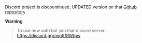 Discord project is discountinued, UPDATED version on that [Github repository](https://github.com/iLxlo/discord-authbot)

**Warning**
> To use new auth bot join that discord server:
> https://discord.gg/qnp9fRWtpw
